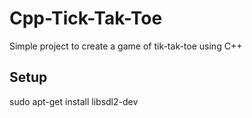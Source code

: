 # Cpp-Tick-Tak-Toe

Simple project to create a game of tik-tak-toe using C++

## Setup

sudo apt-get install libsdl2-dev